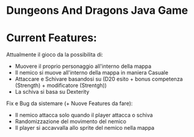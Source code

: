 # Dungeons And Dragons Java Game

# Current Features:

Attualmente il gioco da la possibilita di:
- Muovere il proprio personaggio all'interno della mappa
- Il nemico si muove all'interno della mappa in maniera Casuale
- Attaccare e Schivare basandosi su (D20 esito + bonus competenza (Strength) + modificatore (Strentgh))
- La schiva si basa su Dexterity

Fix e Bug da sistemare (+ Nuove Features da fare):
- Il nemico attacca solo quando il player attacca o schiva
- Randomizzazione del movimento del nemico
- Il player si accavvalla allo sprite del nemico nella mappa